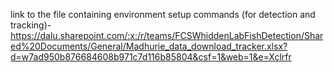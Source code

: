 link to the file containing environment setup commands (for detection and tracking)- https://dalu.sharepoint.com/:x:/r/teams/FCSWhiddenLabFishDetection/Shared%20Documents/General/Madhurie_data_download_tracker.xlsx?d=w7ad950b876684608b971c7d116b85804&csf=1&web=1&e=Xclrfr
